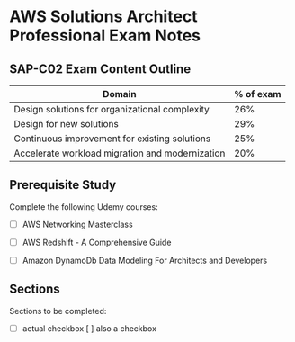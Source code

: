 # AWS Solutions Architect Professional Exam Notes

## SAP-C02 Exam Content Outline

|Domain|% of exam|
|----|--------|
|Design solutions for organizational complexity|26%|
|Design for new solutions|29%|
|Continuous improvement for existing solutions|25%|
|Accelerate workload migration and modernization|20%|

## Prerequisite Study
Complete the following Udemy courses:

+[ ] AWS Networking Masterclass

+[ ] AWS Redshift - A Comprehensive Guide

+[ ] Amazon DynamoDb Data Modeling For Architects and Developers

## Sections

Sections to be completed:

+ [ ] actual checkbox
[ ] also a checkbox



